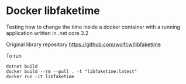 # Docker libfaketime

Testing how to change the time inside a docker container with a running application written in .net core 3.2

Original library repository https://github.com/wolfcw/libfaketime

To run

```
dotnet build
docker build --rm --pull . -t "libfaketime:latest"
docker run -it libfaketime
```

